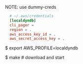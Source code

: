 
NOTE: use dummy-creds

```toml
  # ~/.aws/credentials 
  [localdyndb]
  cli_pager =
  region = .
  aws_access_key_id = .
  aws_secret_access_key = .
```


$ export AWS_PROFILE=localdyndb

$ make # download and start

